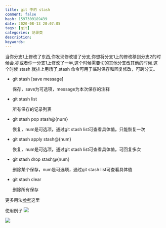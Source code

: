 ```yaml
---
title: git 中的 stash 
comment: false
hash: 1597309189439
date: 2020-08-13 20:07:05
tags: [git]
categories: 记录类
description:
keywords:
---
```


当你分支1上修改了东西,你发现修改错了分支,你想将分支1上的修改移到分支2的时候会.亦或者你一分支1上修改了一半,这个时候需要切的其他分支改其他的时候.这个时候 stash 就排上用场了,stash 命令可用于临时保存和回复修改，可跨分支。

<!--more-->

- git stash [save message]

    保存，save为可选项，message为本次保存的注释

- git stash list

    所有保存的记录列表

- git stash pop stash@{num}

    恢复，num是可选项，通过git stash list可查看具体值。只能恢复一次

- git stash apply stash@{num}

    恢复，num是可选项，通过git stash list可查看具体值。可回复多次

- git stash drop stash@{num}

    删除某个保存，num是可选项，通过git stash list可查看具体值

- git stash clear

    删除所有保存

更多用法[参考](//git-scm.com/book/zh/v2/Git-%E5%B7%A5%E5%85%B7-%E8%B4%AE%E8%97%8F%E4%B8%8E%E6%B8%85%E7%90%86)这里

使用例子
![](//682d-h-17b316-1259142607.tcb.qcloud.la/blog/posts/git_stash/20200824154456.jpg)

![](//682d-h-17b316-1259142607.tcb.qcloud.la/blog/posts/git_stash/20200824154701.jpg)
